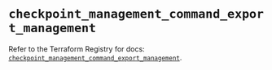# `checkpoint_management_command_export_management`

Refer to the Terraform Registry for docs: [`checkpoint_management_command_export_management`](https://registry.terraform.io/providers/checkpointsw/checkpoint/2.11.0/docs/resources/management_command_export_management).
